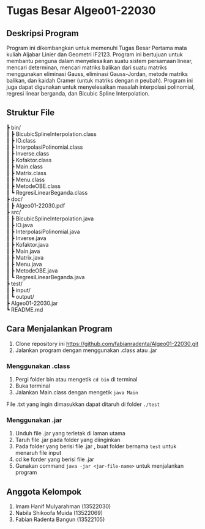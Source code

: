 # Tugas Besar Algeo01-22030

## Deskripsi Program
Program ini dikembangkan untuk memenuhi Tugas Besar Pertama mata kuliah Aljabar Linier dan Geometri IF2123. Program ini bertujuan untuk membantu penguna dalam menyelesaikan suatu sistem persamaan linear, mencari determinan, mencari matriks balikan dari suatu matriks menggunakan eliminasi Gauss, eliminasi Gauss-Jordan, metode matriks balikan, dan kaidah Cramer (untuk matriks dengan n peubah). Program ini juga dapat digunakan untuk menyelesaikan masalah interpolasi polinomial, regresi linear berganda, dan Bicubic Spline Interpolation.  

## Struktur File
┣ bin/<br>
┃ ┣ BicubicSplineInterpolation.class<br>
┃ ┣ IO.class<br>
┃ ┣ InterpolasiPolinomial.class<br>
┃ ┣ Inverse.class<br>
┃ ┣ Kofaktor.class<br>
┃ ┣ Main.class<br>
┃ ┣ Matrix.class<br>
┃ ┣ Menu.class<br>
┃ ┣ MetodeOBE.class<br>
┃ ┗ RegresiLinearBeganda.class<br>
┣ doc/<br>
┃ ┣ Algeo01-22030.pdf<br>
┣ src/<br>
┃ ┣ BicubicSplineInterpolation.java<br>
┃ ┣ IO.java<br>
┃ ┣ InterpolasiPolinomial.java<br>
┃ ┣ Inverse.java<br>
┃ ┣ Kofaktor.java<br>
┃ ┣ Main.java<br>
┃ ┣ Matrix.java<br>
┃ ┣ Menu.java<br>
┃ ┣ MetodeOBE.java<br>
┃ ┗ RegresiLinearBeganda.java<br>
┣ test/<br>
┃ ┣ input/<br>
┃ ┗ output/<br>
┣ Algeo01-22030.jar<br>
┗ README.md<br>

## Cara Menjalankan Program
1. Clone repository ini https://github.com/fabianradenta/Algeo01-22030.git
2. Jalankan program dengan menggunakan .class atau .jar

### Menggunakan .class

1. Pergi folder bin atau mengetik `cd bin` di terminal
2. Buka terminal 
3. Jalankan Main.class dengan mengetik `java Main`

File .txt yang ingin dimasukkan dapat ditaruh di folder `./test`

### Menggunakan .jar

1. Unduh file .jar yang terletak di laman utama
2. Taruh file .jar pada folder yang diinginkan
3. Pada folder yang berisi file .jar , buat folder bernama `test` untuk menaruh file input
4. cd ke forder yang berisi file .jar 
5. Gunakan command `java -jar <jar-file-name>` untuk menjalankan program

## Anggota Kelompok
1. Imam Hanif Mulyarahman (13522030)
2. Nabila Shikoofa Muida (13522069)
3. Fabian Radenta Bangun (13522105)

